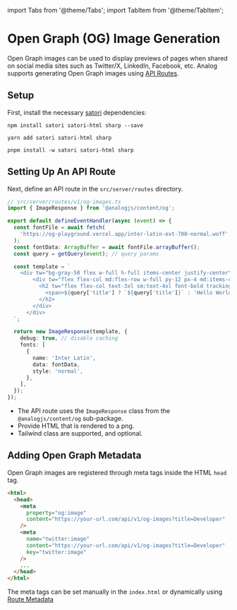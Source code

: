import Tabs from '@theme/Tabs';
import TabItem from '@theme/TabItem';

# Open Graph (OG) Image Generation

Open Graph images can be used to display previews of pages when shared on social media sites such as Twitter/X, LinkedIn, Facebook, etc. Analog supports generating Open Graph images using [API Routes](./overview).

## Setup

First, install the necessary [satori](https://github.com/vercel/satori) dependencies:

<Tabs groupId="package-manager">
  <TabItem value="npm">

```shell
npm install satori satori-html sharp --save
```

  </TabItem>

  <TabItem label="Yarn" value="yarn">

```shell
yarn add satori satori-html sharp
```

  </TabItem>

  <TabItem value="pnpm">

```shell
pnpm install -w satori satori-html sharp
```

  </TabItem>
</Tabs>

## Setting Up An API Route

Next, define an API route in the `src/server/routes` directory.

```ts
// src/server/routes/v1/og-images.ts
import { ImageResponse } from '@analogjs/content/og';

export default defineEventHandler(async (event) => {
  const fontFile = await fetch(
    'https://og-playground.vercel.app/inter-latin-ext-700-normal.woff',
  );
  const fontData: ArrayBuffer = await fontFile.arrayBuffer();
  const query = getQuery(event); // query params

  const template = `
    <div tw="bg-gray-50 flex w-full h-full items-center justify-center">
        <div tw="flex flex-col md:flex-row w-full py-12 px-4 md:items-center justify-between p-8">
          <h2 tw="flex flex-col text-3xl sm:text-4xl font-bold tracking-tight text-gray-900 text-left">
            <span>${query['title'] ? `${query['title']}` : 'Hello World'}</span>
          </h2>
        </div>
      </div>    
  `;

  return new ImageResponse(template, {
    debug: true, // disable caching
    fonts: [
      {
        name: 'Inter Latin',
        data: fontData,
        style: 'normal',
      },
    ],
  });
});
```

- The API route uses the `ImageResponse` class from the `@analogjs/content/og` sub-package.
- Provide HTML that is rendered to a png.
- Tailwind class are supported, and optional.

## Adding Open Graph Metadata

Open Graph images are registered through meta tags inside the HTML `head` tag.

```html
<html>
  <head>
    <meta
      property="og:image"
      content="https://your-url.com/api/v1/og-images?title=Developer"
    />
    <meta
      name="twitter:image"
      content="https://your-url.com/api/v1/og-images?title=Developer"
      key="twitter:image"
    />
    ...
  </head>
</html>
```

The meta tags can be set manually in the `index.html` or dynamically using [Route Metadata](/docs/features/routing/metadata#open-graph-meta-tags)
